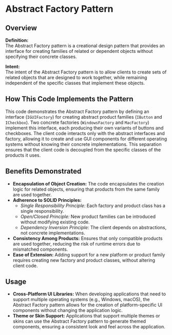 # Abstract Factory Pattern

## Overview

**Definition:**  
The Abstract Factory pattern is a creational design pattern that provides an interface for creating families of related or dependent objects without specifying their concrete classes.

**Intent:**  
The intent of the Abstract Factory pattern is to allow clients to create sets of related objects that are designed to work together, while remaining independent of the specific classes that implement these objects.

## How This Code Implements the Pattern

This code demonstrates the Abstract Factory pattern by defining an interface (`IGUIFactory`) for creating abstract product families (`IButton` and `ICheckbox`). Two concrete factories (`WindowsFactory` and `MacFactory`) implement this interface, each producing their own variants of buttons and checkboxes. The client code interacts only with the abstract interfaces and factory, allowing it to create and use GUI components for different operating systems without knowing their concrete implementations. This separation ensures that the client code is decoupled from the specific classes of the products it uses.

## Benefits Demonstrated

- **Encapsulation of Object Creation:** The code encapsulates the creation logic for related objects, ensuring that products from the same family are used together.
- **Adherence to SOLID Principles:**
  - *Single Responsibility Principle:* Each factory and product class has a single responsibility.
  - *Open/Closed Principle:* New product families can be introduced without modifying existing code.
  - *Dependency Inversion Principle:* The client depends on abstractions, not concrete implementations.
- **Consistency Among Products:** Ensures that only compatible products are used together, reducing the risk of runtime errors due to mismatched components.
- **Ease of Extension:** Adding support for a new platform or product family requires creating new factory and product classes, without altering client code.

## Usage

- **Cross-Platform UI Libraries:** When developing applications that need to support multiple operating systems (e.g., Windows, macOS), the Abstract Factory pattern allows for the creation of platform-specific UI components without changing the application logic.
- **Theme or Skin Support:** Applications that support multiple themes or skins can use the Abstract Factory pattern to generate themed components, ensuring a consistent look and feel across the application.